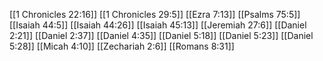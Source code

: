 [[1 Chronicles 22:16]]
[[1 Chronicles 29:5]]
[[Ezra 7:13]]
[[Psalms 75:5]]
[[Isaiah 44:5]]
[[Isaiah 44:26]]
[[Isaiah 45:13]]
[[Jeremiah 27:6]]
[[Daniel 2:21]]
[[Daniel 2:37]]
[[Daniel 4:35]]
[[Daniel 5:18]]
[[Daniel 5:23]]
[[Daniel 5:28]]
[[Micah 4:10]]
[[Zechariah 2:6]]
[[Romans 8:31]]
